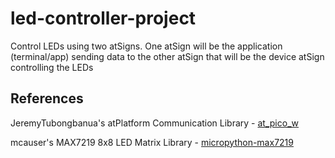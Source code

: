 # led-controller-project
Control LEDs using two atSigns. One atSign will be the application (terminal/app) sending data to the other atSign that will be the device atSign controlling the LEDs

## References

JeremyTubongbanua's atPlatform Communication Library - [at_pico_w](https://github.com/JeremyTubongbanua/at_pico_w/tree/umass)

mcauser's MAX7219 8x8 LED Matrix Library - [micropython-max7219](https://github.com/mcauser/micropython-max7219)
